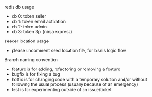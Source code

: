 redis db usage

- db 0: token seller
- db 1: token email activation
- db 2: tokrn admin
- db 3: token 3pl (ninja express)

seeder location usage
- please uncomment seed location file, for bisnis logic flow


Branch naming convention
- feature is for adding, refactoring or removing a feature
- bugfix is for fixing a bug
- hotfix is for changing code with a temporary solution and/or without following the usual process (usually because of an emergency)
- test is for experimenting outside of an issue/ticket
